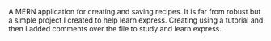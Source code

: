 A MERN application for creating and saving recipes. It is far from robust but a simple project I created to help learn express. Creating using a tutorial 
and then I added comments over the file to study and learn express.
